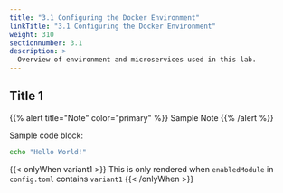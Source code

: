 ```yaml
---
title: "3.1 Configuring the Docker Environment"
linkTitle: "3.1 Configuring the Docker Environment"
weight: 310
sectionnumber: 3.1
description: >
  Overview of environment and microservices used in this lab.
---
```



## Title 1

{{% alert title="Note" color="primary" %}}
Sample Note
{{% /alert %}}

Sample code block:
```bash
echo "Hello World!"
```

{{< onlyWhen variant1 >}}
This is only rendered when `enabledModule` in `config.toml` contains `variant1`
{{< /onlyWhen >}}

